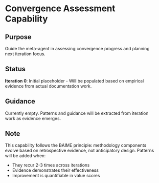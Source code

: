 # Convergence Assessment Capability

## Purpose
Guide the meta-agent in assessing convergence progress and planning next iteration focus.

## Status
**Iteration 0**: Initial placeholder - Will be populated based on empirical evidence from actual documentation work.

## Guidance
Currently empty. Patterns and guidance will be extracted from iteration work as evidence emerges.

## Note
This capability follows the BAIME principle: methodology components evolve based on retrospective evidence, not anticipatory design. Patterns will be added when:
- They recur 2-3 times across iterations
- Evidence demonstrates their effectiveness
- Improvement is quantifiable in value scores
